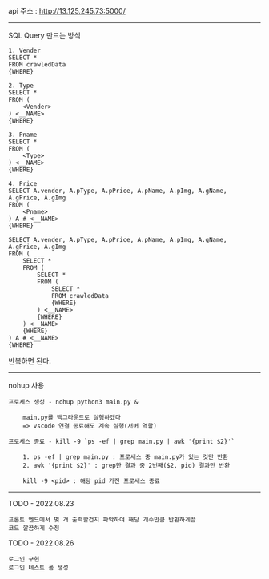 api 주소 : http://13.125.245.73:5000/

***

SQL Query 만드는 방식

```
1. Vender
SELECT *
FROM crawledData
{WHERE}
```

```
2. Type
SELECT * 
FROM (
	<Vender>
) <__NAME>
{WHERE}
```

```
3. Pname
SELECT * 
FROM (
	<Type>
) <__NAME>
{WHERE}
```

```
4. Price
SELECT A.vender, A.pType, A.pPrice, A.pName, A.pImg, A.gName, A.gPrice, A.gImg 
FROM (
	<Pname>
) A # <__NAME>
{WHERE}
```

```
SELECT A.vender, A.pType, A.pPrice, A.pName, A.pImg, A.gName, A.gPrice, A.gImg 
FROM (
	SELECT * 
	FROM (
		SELECT * 
		FROM (
			SELECT *
			FROM crawledData
			{WHERE}
		) <__NAME>
		{WHERE}
	) <__NAME>
	{WHERE}
) A # <__NAME>
{WHERE}
```

반복하면 된다.

***

nohup 사용

    프로세스 생성 - nohup python3 main.py &

        main.py를 백그라운드로 실행하겠다
        => vscode 연결 종료해도 계속 실행(서버 역할)

    프로세스 종료 - kill -9 `ps -ef | grep main.py | awk '{print $2}'`

        1. ps -ef | grep main.py : 프로세스 중 main.py가 있는 것만 반환
        2. awk '{print $2}' : grep한 결과 중 2번째($2, pid) 결과만 반환

        kill -9 <pid> : 해당 pid 가진 프로세스 종료

***

TODO - 2022.08.23

	프론트 엔드에서 몇 개 출력할건지 파악하여 해당 개수만큼 반환하게끔
	코드 깔끔하게 수정
	
TODO - 2022.08.26

	로그인 구현
	로그인 테스트 폼 생성